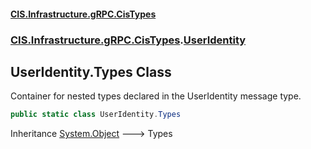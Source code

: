 #### [CIS.Infrastructure.gRPC.CisTypes](index.md 'index')
### [CIS.Infrastructure.gRPC.CisTypes](CIS.Infrastructure.gRPC.CisTypes.md 'CIS.Infrastructure.gRPC.CisTypes').[UserIdentity](CIS.Infrastructure.gRPC.CisTypes.UserIdentity.md 'CIS.Infrastructure.gRPC.CisTypes.UserIdentity')

## UserIdentity.Types Class

Container for nested types declared in the UserIdentity message type.

```csharp
public static class UserIdentity.Types
```

Inheritance [System.Object](https://docs.microsoft.com/en-us/dotnet/api/System.Object 'System.Object') &#129106; Types